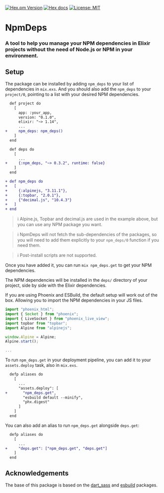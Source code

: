 [![Hex.pm Version](https://img.shields.io/hexpm/v/npm_deps.svg?color=blueviolet)](https://hex.pm/packages/npm_deps)
[![Hex docs](https://img.shields.io/badge/hex.pm-docs-blue.svg?style=flat)](https://hexdocs.pm/npm_deps)
[![License: MIT](https://img.shields.io/badge/License-MIT-green.svg)](./LICENSE)


# NpmDeps

<!-- MDOC !-->

### A tool to help you manage your NPM dependencies in Elixir projects without the need of Node.js or NPM in your environment.


## Setup

The package can be installed by adding `npm_deps` to your list of dependencies in `mix.exs`. And you should also add the `npm_deps` to your `project/0`, pointing to a list with your desired NPM dependencies.

```diff
  def project do
    [
      app: :your_app,
      version: "0.1.0",
      elixir: "~> 1.14",
      ...
+     npm_deps: npm_deps()
    ]
  end

  def deps do
    [
      ...
+     {:npm_deps, "~> 0.3.2", runtime: false}
    ]
  end

+ def npm_deps do
+   [
+     {:alpinejs, "3.11.1"},
+     {:topbar, "2.0.1"},
+     {"decimal.js", "10.4.3"}
+   ]
+ end
```

> ℹ️ Alpine.js, Topbar and decimal.js are used in the example above, but you can use any NPM package you want.

> ℹ️ NpmDeps will not fetch the sub-dependencies of the packages, so you will need to add them explicitly to your `npm_deps/0` function if you need them.

> ℹ️ Post-install scripts are not supported.

Once you have added it, you can run `mix npm_deps.get` to get your NPM dependencies.  

The NPM dependencies will be installed in the `deps/` directory of your project, side by side with the Elixir dependencies.  

If you are using Phoenix and ESBuild, the default setup will work out of the box. Allowing you to import the NPM dependencies in your JS files.

```javascript
import "phoenix_html";
import { Socket } from "phoenix";
import { LiveSocket } from "phoenix_live_view";
import topbar from "topbar";
import Alpine from "alpinejs";

window.Alpine = Alpine;
Alpine.start();

...
```

To run `npm_deps.get` in your deployment pipeline, you can add it to your `assets.deploy` task, also in `mix.exs`.

```diff
  defp aliases do
    [
      ...
      "assets.deploy": [
+       "npm_deps.get",
        "esbuild default --minify",
        "phx.digest"
      ]
    ]
  end
```

You can also add an alias to run `npm_deps.get` alongside `deps.get`:
```diff
  defp aliases do
    [
      ...
+     "deps.get": ["npm_deps.get", "deps.get"]
    ]
  end
```

<!-- MDOC !-->

## Acknowledgements
The base of this package is based on the [dart_sass](https://github.com/CargoSense/dart_sass) and [esbuild](https://github.com/phoenixframework/esbuild) packages.
